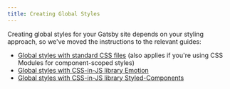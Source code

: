 ```yaml
---
title: Creating Global Styles
---
```


Creating global styles for your Gatsby site depends on your styling approach, so we've moved the instructions to the relevant guides:

- [Global styles with standard CSS files](/docs/global-css/) (also applies if you're using CSS Modules for component-scoped styles)
- [Global styles with CSS-in-JS library Emotion](/docs/emotion/)
- [Global styles with CSS-in-JS library Styled-Components](/docs/styled-components/)
